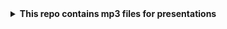 <details>

**<summary>This repo contains mp3 files for presentations</summary>**
*Checkout between branches to choose mp3 files for your specific lesson*
</details>
